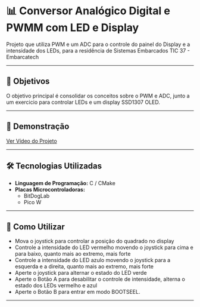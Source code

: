 ﻿# 📊 **Conversor Analógico Digital e PWMM com LED e Display**

Projeto que utiliza PWM e um ADC para o controle do painel do Display e a intensidade dos LEDs, para a residência de Sistemas Embarcados TIC 37 - Embarcatech

---

## 🔎 **Objetivos**

O objetivo principal é consolidar os conceitos sobre o PWM e ADC, junto a um exercicio para controlar LEDs e um display SSD1307 OLED.

---

## 🎥 **Demonstração**

[Ver Vídeo do Projeto]()

---

## 🛠️ **Tecnologias Utilizadas**

- **Linguagem de Programação:** C / CMake
- **Placas Microcontroladoras:**
  - BitDogLab
  - Pico W
---

## 📖 **Como Utilizar**

- Mova o joystick para controlar a posição do quadrado no display
- Controle a intensidade do LED vermelho movendo o joystick para cima e para baixo, quanto mais ao extremo, mais forte
- Controle a intensidade do LED azulo movendo o joystick para a esquerda e a direita, quanto mais ao extremo, mais forte
- Aperte o joystick para alternar o estado do LED verde
- Aperte o Botão A para desabilitar o controle de intensidade, alterna o estado dos LEDs vermelho e azul
- Aperte o Botão B para entrar em modo BOOTSEEL.
---

